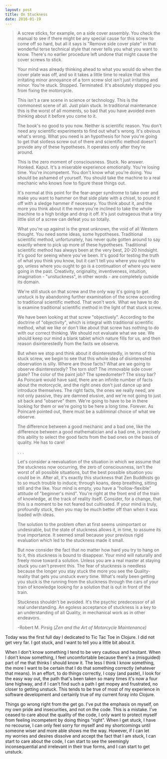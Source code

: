 ```yaml
---
layout: post
title: On Stuckness
date: 2016-01-19
---
```


> A screw sticks, for example, on a side cover assembly. You check the
> manual to see if there might be any special cause for this screw to
> come off so hard, but all it says is "Remove side cover plate" in that
> wonderful terse technical style that never tells you what you want to
> know. There's no earlier procedure left undone that might cause the
> cover screws to stick.
>
> Your mind was already thinking ahead to what you would do when the
> cover plate was off, and so it takes a little time to realize that
> this irritating minor annoyance of a torn screw slot isn't just
> irritating and minor. You're stuck. Stopped. Terminated. It's
> absolutely stopped you from fixing the motorcycle.
>
> This isn't a rare scene in science or technology. This is the
> commonest scene of all. Just plain stuck. In traditional maintenance
> this is the worst of all moments, so bad that you have avoided even
> thinking about it before you come to it.
>
> The book's no good to you now. Neither is scientific reason. You don't
> need any scientific experiments to find out what's wrong. It's obvious
> what's wrong. What you need is an hypothesis for how you're going to
> get that slotless screw out of there and scientific method doesn't
> provide any of these hypotheses. It operates only after they're
> around.
>
> This is the zero moment of consciousness. Stuck. No answer. Honked.
> Kaput. It's a miserable experience emotionally. You're losing time.
> You're incompetent. You don't know what you're doing. You should be
> ashamed of yourself. You should take the machine to a real mechanic
> who knows how to figure these things out.
>
> It's normal at this point for the fear-anger syndrome to take over and
> make you want to hammer on that side plate with a chisel, to pound it
> off with a sledge hammer if necessary. You think about it, and the
> more you think about it the more you're inclined to take the whole
> machine to a high bridge and drop it off. It's just outrageous that a
> tiny little slot of a screw can defeat you so totally.
>
> What you're up against is the great unknown, the void of all Western
> thought. You need some ideas, some hypotheses. Traditional scientific
> method, unfortunately, has never quite gotten around to say exactly
> where to pick up more of these hypotheses. Traditional scientific
> method has always been at the very best, 20-20 hindsight. It's good
> for seeing where you've been. It's good for testing the truth of what
> you think you know, but it can't tell you where you ought to go,
> unless where you ought to go is a continuation of where you were going
> in the past. Creativity, originality, inventiveness, intuition,
> imagination - "unstuckness", in other words - are completely outside
> its domain.
>
> We're still stuck on that screw and the only way it's going to get
> unstuck is by abandoning further examination of the screw according to
> traditional scientific method. That won't work. What we have to do is
> examine traditional scientific method in the light of that stuck
> screw.
>
> We have been looking at that screw "objectively". According to the
> doctrine of "objectivity", which is integral with traditional
> scientific method, what we like or don't like about that screw has
> nothing to do with our correct thinking. We should not evaluate what
> we see. We should keep our mind a blank tablet which nature fills for
> us, and then reason disinterestedly from the facts we observe.
>
> But when we stop and think about it disinterestedly, in terms of this
> stuck screw, we begin to see that this whole idea of disinterested
> observation is silly. Where are those facts? What are we going to
> observe disinterestedly? The torn slot? The immovable side cover
> plate? The color of the paint job? The speedometer? The sissy bar? As
> Poincaré would have said, there are an infinite number of facts about
> the motorcycle, and the right ones don't just dance up and introduce
> themselves. The right facts, the ones we really need, are not only
> passive, they are damned elusive, and we're not going to just sit back
> and "observe" them. We're going to have to be in there looking for
> them or we're going to be here a long time. Forever. As Poincaré
> pointed out, there must be a subliminal choice of what we observe.
>
> The difference between a good mechanic and a bad one, like the
> difference between a good mathematician and a bad one, is precisely
> this ability to select the good facts from the bad ones on the basis
> of quality. He has to care!
>
> . . .
>
> Let's consider a reevaluation of the situation in which we assume that
> the stuckness now occurring, the zero of consciousness, isn't the
> worst of all possible situations, but the best possible situation you
> could be in. After all, it's exactly this stuckness that Zen Buddhists
> go to so much trouble to induce; through koans, deep breathing,
> sitting still and the like. Your mind is empty, you have a
> "hollow-flexible" attitude of "beginner's mind". You're right at the
> front end of the train of knowledge, at the track of reality itself.
> Consider, for a change, that this is a moment to be not feared but
> cultivated. If your mind is truly, profoundly stuck, then you may be
> much better off than when it was loaded with ideas.
>
> The solution to the problem often at first seems unimportant or
> undesirable, but the state of stuckness allows it, in time, to assume
> its true importance. It seemed small because your previous rigid
> evaluation which led to the stuckness made it small.
>
> But now consider the fact that no matter how hard you try to hang on
> to it, this stuckness is bound to disappear. Your mind will naturally
> and freely move toward a solution. Unless you are a real master at
> staying stuck you can't prevent this. The fear of stuckness is
> needless because the longer you stay stuck the more you see the
> Quality-reality that gets you unstuck every time. What's really been
> getting you stuck is the running from the stuckness through the cars
> of your train of knowledge looking for a solution that is out in front
> of the train.
>
> Stuckness shouldn't be avoided. It's the psychic predecessor of all
> real understanding. An egoless acceptance of stuckness is a key to an
> understanding of all Quality, in mechanical work as in other
> endeavors.
>
> -Robert M. Pirsig (*Zen and the Art of Motorcycle Maintenance)*

Today was the first full day I dedicated to Tic Tac Toe in Clojure. I
did not get very far. I got stuck, and I want to tell you a little bit
about it.

When I don't know something I tend to be very cautious and hesitant.
When I don't know something, I feel uncomfortable because there's a
(misguided) part of me that thinks I should know it. The less I think I
know something, the more I want to be certain that I do that something
correctly (whatever that means). In an effort, to do things correctly, I
copy (and paste), I look for the easy way out, the path that's been
taken so many times it's now a four lane highway, and if I can't find
such a path I get mopey and frustrated, no closer to getting
unstuck. This tends to be true of most of my experience in software
development and certainly true of my current foray into Clojure.

Things go wrong right from the get go. I've put the emphasis on myself,
on my own pride and insecurities, and not on the code. This is a
mistake. I've ceased to care about the quality of the code, I only want
to protect myself from feeling incompetent by doing things "right". When
I get stuck, I have no recourse, I can only feel sorry for myself and my
shortcomings until someone wiser and more able shows me the way.
However, if I can let my worries and desires dissolve and accept the
fact that I am stuck, I can start to care about the code, I can start to
see the seemingly inconsequential and irrelevant in their true forms,
and I can start to get unstuck.

 
